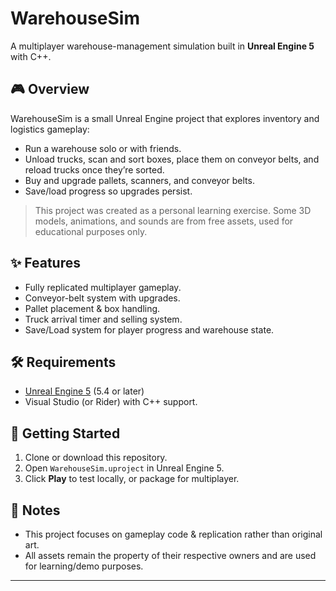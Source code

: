 # WarehouseSim

A multiplayer warehouse-management simulation built in **Unreal Engine 5** with C++.

## 🎮 Overview
WarehouseSim is a small Unreal Engine project that explores inventory and logistics gameplay:
- Run a warehouse solo or with friends.
- Unload trucks, scan and sort boxes, place them on conveyor belts, and reload trucks once they’re sorted.
- Buy and upgrade pallets, scanners, and conveyor belts.
- Save/load progress so upgrades persist.

> This project was created as a personal learning exercise. Some 3D models, animations, and sounds are from free assets, used for educational purposes only.

## ✨ Features
- Fully replicated multiplayer gameplay.
- Conveyor-belt system with upgrades.
- Pallet placement & box handling.
- Truck arrival timer and selling system.
- Save/Load system for player progress and warehouse state.

## 🛠️ Requirements
- [Unreal Engine 5](https://www.unrealengine.com/) (5.4 or later)
- Visual Studio (or Rider) with C++ support.

## 🚀 Getting Started
1. Clone or download this repository.  
2. Open `WarehouseSim.uproject` in Unreal Engine 5.  
3. Click **Play** to test locally, or package for multiplayer.

## 📌 Notes
- This project focuses on gameplay code & replication rather than original art.  
- All assets remain the property of their respective owners and are used for learning/demo purposes.

---
